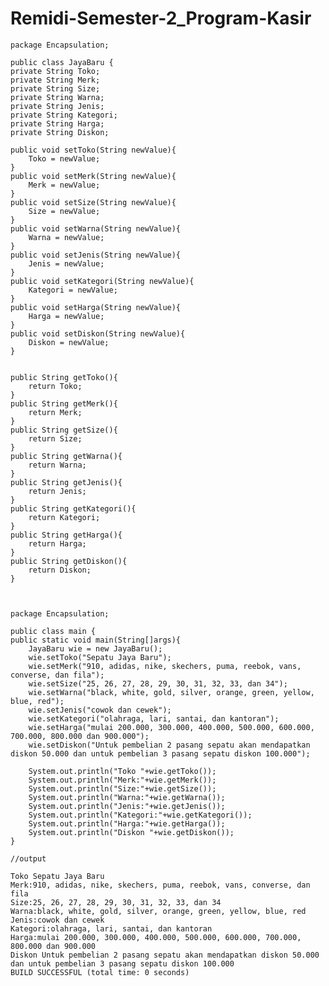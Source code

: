 # Remidi-Semester-2_Program-Kasir
    package Encapsulation;

    public class JayaBaru {
    private String Toko;
    private String Merk;
    private String Size;
    private String Warna;
    private String Jenis;
    private String Kategori;
    private String Harga;
    private String Diskon;
    
    public void setToko(String newValue){
        Toko = newValue;
    }
    public void setMerk(String newValue){
        Merk = newValue;
    }
    public void setSize(String newValue){
        Size = newValue;
    }
    public void setWarna(String newValue){
        Warna = newValue;
    }
    public void setJenis(String newValue){
        Jenis = newValue;
    }
    public void setKategori(String newValue){
        Kategori = newValue;
    }
    public void setHarga(String newValue){
        Harga = newValue;
    }
    public void setDiskon(String newValue){
        Diskon = newValue;
    }
    
    
    public String getToko(){
        return Toko;
    }
    public String getMerk(){
        return Merk;
    }
    public String getSize(){
        return Size;
    }
    public String getWarna(){
        return Warna;
    }
    public String getJenis(){
        return Jenis;
    }
    public String getKategori(){
        return Kategori;
    }
    public String getHarga(){
        return Harga;
    }
    public String getDiskon(){
        return Diskon;
    }
    
    
    
    package Encapsulation;
    
    public class main {
    public static void main(String[]args){
        JayaBaru wie = new JayaBaru();
        wie.setToko("Sepatu Jaya Baru");
        wie.setMerk("910, adidas, nike, skechers, puma, reebok, vans, converse, dan fila");
        wie.setSize("25, 26, 27, 28, 29, 30, 31, 32, 33, dan 34");
        wie.setWarna("black, white, gold, silver, orange, green, yellow, blue, red");
        wie.setJenis("cowok dan cewek");
        wie.setKategori("olahraga, lari, santai, dan kantoran");
        wie.setHarga("mulai 200.000, 300.000, 400.000, 500.000, 600.000, 700.000, 800.000 dan 900.000");
        wie.setDiskon("Untuk pembelian 2 pasang sepatu akan mendapatkan diskon 50.000 dan untuk pembelian 3 pasang sepatu diskon 100.000");
        
        System.out.println("Toko "+wie.getToko());
        System.out.println("Merk:"+wie.getMerk());
        System.out.println("Size:"+wie.getSize());
        System.out.println("Warna:"+wie.getWarna());
        System.out.println("Jenis:"+wie.getJenis());
        System.out.println("Kategori:"+wie.getKategori());
        System.out.println("Harga:"+wie.getHarga());
        System.out.println("Diskon "+wie.getDiskon());
    }
    
    //output
    
    Toko Sepatu Jaya Baru
    Merk:910, adidas, nike, skechers, puma, reebok, vans, converse, dan fila
    Size:25, 26, 27, 28, 29, 30, 31, 32, 33, dan 34
    Warna:black, white, gold, silver, orange, green, yellow, blue, red
    Jenis:cowok dan cewek
    Kategori:olahraga, lari, santai, dan kantoran
    Harga:mulai 200.000, 300.000, 400.000, 500.000, 600.000, 700.000, 800.000 dan 900.000
    Diskon Untuk pembelian 2 pasang sepatu akan mendapatkan diskon 50.000 dan untuk pembelian 3 pasang sepatu diskon 100.000
    BUILD SUCCESSFUL (total time: 0 seconds)
